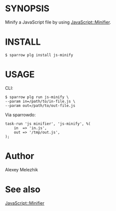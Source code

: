 # SYNOPSIS

Minify a JavaScript file by using [JavaScript::Minifier](https://metacpan.org/pod/JavaScript::Minifier).

# INSTALL

    $ sparrow plg install js-minify

# USAGE

CLI:

    $ sparrow plg run js-minify \
    --param in=/path/to/in-file.js \
    --param out=/path/to/out-file.js

Via sparrowdo:

    task-run 'js minifier', 'js-minify', %(
        in  => 'in.js',      
        out => '/tmp/out.js',      
    );
    

# Author

Alexey Melezhik

# See also

[JavaScript::Minifier](https://metacpan.org/pod/JavaScript::Minifier)
